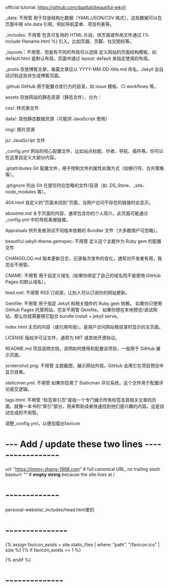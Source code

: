 official tutorial: https://github.com/daattali/beautiful-jekyll


_data: 不用管
用于存放结构化数据（YAML/JSON/CSV 格式），这些数据可以在页面中用 site.data 引用，例如导航菜单、项目列表等。

_includes: 不用管
包含可复用的 HTML 片段，供页面或布局文件通过 {% include filename.html %} 引入。比如页眉、页脚、社交图标等。

_layouts：不用管，但是有不同的布局可以选择
定义网站的页面结构模板，如 default.html 是默认布局。页面中通过 layout: default 来指定使用的布局。

_posts
存放博客文章，每篇文章应以 YYYY-MM-DD-title.md 命名。Jekyll 会自动识别这些并生成博客页面。

.github
GitHub 用于配置仓库行为的目录，如 issue 模板、CI workflows 等。

assets
存放网站的静态资源（静态文件），分为：

css/: 样式表文件

data/: 其他静态数据资源（可能供 JavaScript 使用）

img/: 图片资源

js/: JavaScript 文件

_config.yml
网站的核心配置文件，比如站点标题、作者、导航、插件等。你可以在这里自定义大部分内容。

.gitattributes
Git 配置文件，用于控制文件的属性处理方式（如换行符、合并策略等）。

.gitignore
列出 Git 在提交时应忽略的文件/目录（如 .DS_Store、_site、node_modules 等）。

404.html
自定义的“页面未找到”页面，当用户访问不存在的链接时会显示。

aboutme.md
关于页面的内容，通常包含你的个人简介。此页面可能通过 _config.yml 中的导航条被链接。

Appraisals
供开发者测试不同版本依赖的 Bundler 文件（大多数用户可忽略）。

beautiful-jekyll-theme.gemspec: 不用管
定义这个主题作为 Ruby gem 的配置文件

CHANGELOG.md
版本更新日志，记录每次发布的变化，通常对开发者有用，我完全不用管。

CNAME: 不用管
用于自定义域名（如果你绑定了自己的域名而不是使用 GitHub Pages 的默认域名）。

feed.xml: 不用管
RSS 订阅源，让别人可以订阅你的网站更新。

Gemfile: 不用管
用于指定 Jekyll 和相关插件的 Ruby gem 依赖。
如果你只使用 GitHub Pages 托管网站，完全不用管 Gemfile。
如果你想在本地预览/调试网站，那么你就需要用它配合 bundle install + jekyll serve。

index.html
主页的内容（或引用布局）。是用户访问网站根目录时显示的主页面。

LICENSE
版权许可证文件，通常为 MIT 或其他开源协议。

README.md
项目说明文档，说明如何使用和配置该项目，一般用于 GitHub 展示页面。

screenshot.png: 不用管
主题截图，展示网站外观。GitHub 会用它在项目预览中显示效果。

staticman.yml: 不用管
如果你启用了 Staticman 评论系统，这个文件用于配置评论提交逻辑。

tags.html: 不用管
“标签索引页”是指一个专门展示所有标签及其相关文章的页面，就像一本书的“索引”部分，用来帮助读者快速找到他们感兴趣的内容。这是自动生成的不用管。




调整_config.yml，以便加载出favicon

# ---  Add / update these two lines  -----------------
url: "https://jimmy-zhang-1998.com"   # full canonical URL, no trailing slash
baseurl: ""                      # **empty string** because the site lives at /
# -------------


personal-website/_includes/head.html里的


# ---------------
  {% assign favicon_exists = site.static_files | where: "path", "/favicon.ico" | size %}
  {% if favicon_exists == 1 %}
  <link rel="icon" href="{{ '/favicon.ico?' | relative_url }}" />
  {% endif %}

  <link rel="icon" href="/favicon.ico?" sizes="any">

# --------------